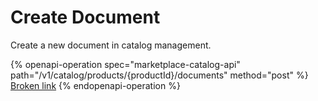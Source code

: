 # Create Document

Create a new document in catalog management.

{% openapi-operation spec="marketplace-catalog-api" path="/v1/catalog/products/{productId}/documents" method="post" %}
[Broken link](broken-reference)
{% endopenapi-operation %}
